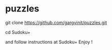 puzzles
=======

git clone https://github.com/gargvinit/puzzles.git

cd Sudoku+

and follow instructions at Sudoku+ Enjoy !
